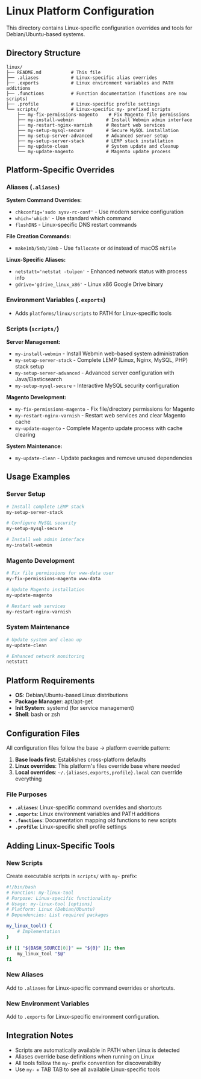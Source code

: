 # Linux Platform Configuration

This directory contains Linux-specific configuration overrides and tools for Debian/Ubuntu-based systems.

## Directory Structure

```
linux/
├── README.md           # This file
├── .aliases            # Linux-specific alias overrides
├── .exports            # Linux environment variables and PATH additions
├── .functions          # Function documentation (functions are now scripts)
├── .profile            # Linux-specific profile settings
└── scripts/            # Linux-specific my- prefixed scripts
    ├── my-fix-permissions-magento    # Fix Magento file permissions
    ├── my-install-webmin            # Install Webmin admin interface
    ├── my-restart-nginx-varnish     # Restart web services
    ├── my-setup-mysql-secure        # Secure MySQL installation
    ├── my-setup-server-advanced     # Advanced server setup
    ├── my-setup-server-stack        # LEMP stack installation
    ├── my-update-clean              # System update and cleanup
    └── my-update-magento            # Magento update process
```

## Platform-Specific Overrides

### Aliases (`.aliases`)

**System Command Overrides:**
- `chkconfig='sudo sysv-rc-conf'` - Use modern service configuration
- `which='which'` - Use standard which command
- `flushDNS` - Linux-specific DNS restart commands

**File Creation Commands:**
- `make1mb/5mb/10mb` - Use `fallocate` or `dd` instead of macOS `mkfile`

**Linux-Specific Aliases:**
- `netstatt='netstat -tulpen'` - Enhanced network status with process info
- `gdrive='gdrive_linux_x86'` - Linux x86 Google Drive binary

### Environment Variables (`.exports`)

- Adds `platforms/linux/scripts` to PATH for Linux-specific tools

### Scripts (`scripts/`)

**Server Management:**
- `my-install-webmin` - Install Webmin web-based system administration
- `my-setup-server-stack` - Complete LEMP (Linux, Nginx, MySQL, PHP) stack setup
- `my-setup-server-advanced` - Advanced server configuration with Java/Elasticsearch
- `my-setup-mysql-secure` - Interactive MySQL security configuration

**Magento Development:**
- `my-fix-permissions-magento` - Fix file/directory permissions for Magento
- `my-restart-nginx-varnish` - Restart web services and clear Magento cache
- `my-update-magento` - Complete Magento update process with cache clearing

**System Maintenance:**
- `my-update-clean` - Update packages and remove unused dependencies

## Usage Examples

### Server Setup
```bash
# Install complete LEMP stack
my-setup-server-stack

# Configure MySQL security
my-setup-mysql-secure

# Install web admin interface
my-install-webmin
```

### Magento Development
```bash
# Fix file permissions for www-data user
my-fix-permissions-magento www-data

# Update Magento installation
my-update-magento

# Restart web services
my-restart-nginx-varnish
```

### System Maintenance
```bash
# Update system and clean up
my-update-clean

# Enhanced network monitoring
netstatt
```

## Platform Requirements

- **OS**: Debian/Ubuntu-based Linux distributions
- **Package Manager**: apt/apt-get
- **Init System**: systemd (for service management)
- **Shell**: bash or zsh

## Configuration Files

All configuration files follow the base → platform override pattern:

1. **Base loads first**: Establishes cross-platform defaults
2. **Linux overrides**: This platform's files override base where needed
3. **Local overrides**: `~/.{aliases,exports,profile}.local` can override everything

### File Purposes

- **`.aliases`**: Linux-specific command overrides and shortcuts
- **`.exports`**: Linux environment variables and PATH additions
- **`.functions`**: Documentation mapping old functions to new scripts
- **`.profile`**: Linux-specific shell profile settings

## Adding Linux-Specific Tools

### New Scripts
Create executable scripts in `scripts/` with `my-` prefix:

```bash
#!/bin/bash
# Function: my-linux-tool
# Purpose: Linux-specific functionality
# Usage: my-linux-tool [options]
# Platform: Linux (Debian/Ubuntu)
# Dependencies: List required packages

my_linux_tool() {
    # Implementation
}

if [[ "${BASH_SOURCE[0]}" == "${0}" ]]; then
    my_linux_tool "$@"
fi
```

### New Aliases
Add to `.aliases` for Linux-specific command overrides or shortcuts.

### New Environment Variables
Add to `.exports` for Linux-specific environment configuration.

## Integration Notes

- Scripts are automatically available in PATH when Linux is detected
- Aliases override base definitions when running on Linux
- All tools follow the `my-` prefix convention for discoverability
- Use `my-` + TAB TAB to see all available Linux-specific tools